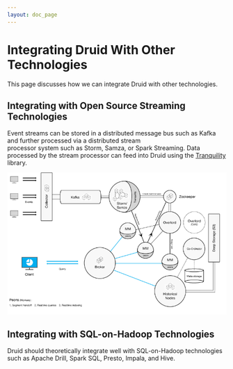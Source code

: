 ```yaml
---
layout: doc_page
---
```


<!--
  ~ Licensed to the Apache Software Foundation (ASF) under one
  ~ or more contributor license agreements.  See the NOTICE file
  ~ distributed with this work for additional information
  ~ regarding copyright ownership.  The ASF licenses this file
  ~ to you under the Apache License, Version 2.0 (the
  ~ "License"); you may not use this file except in compliance
  ~ with the License.  You may obtain a copy of the License at
  ~
  ~   http://www.apache.org/licenses/LICENSE-2.0
  ~
  ~ Unless required by applicable law or agreed to in writing,
  ~ software distributed under the License is distributed on an
  ~ "AS IS" BASIS, WITHOUT WARRANTIES OR CONDITIONS OF ANY
  ~ KIND, either express or implied.  See the License for the
  ~ specific language governing permissions and limitations
  ~ under the License.
  -->

# Integrating Druid With Other Technologies

This page discusses how we can integrate Druid with other technologies. 

## Integrating with Open Source Streaming Technologies

Event streams can be stored in a distributed message bus such as Kafka and further processed via a distributed stream  
processor system such as Storm, Samza, or Spark Streaming. Data processed by the stream processor can feed into Druid using 
the [Tranquility](https://github.com/druid-io/tranquility) library.

<img src="../../img/druid-production.png" width="800"/>

## Integrating with SQL-on-Hadoop Technologies

Druid should theoretically integrate well with SQL-on-Hadoop technologies such as Apache Drill, Spark SQL, Presto, Impala, and Hive.
